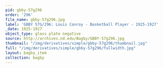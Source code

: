 ```yaml
---
pid: gbby-57g296
order: '296'
file_name: gbby-57g296.jpg
label: 'GBBY 57G/296: Louis Conroy - Basketball Player - 1925-1927'
_date: 1925-1927
object_type: glass plate negative
source: http://archives.nd.edu/Bagby/GBBY-57g296.jpg
thumbnail: "/img/derivatives/simple/gbby-57g296/thumbnail.jpg"
full: "/img/derivatives/simple/gbby-57g296/fullwidth.jpg"
layout: bagby_item
collection: bagby
---
```

